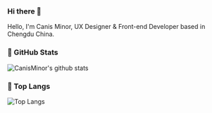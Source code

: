 ### Hi there 🌱

Hello, I'm Canis Minor, UX Designer & Front-end Developer based in Chengdu China.

### 👀 GitHub Stats
![CanisMinor's github stats](https://github-readme-stats.vercel.app/api?username=canisminor1990&show_icons=true)


### 🤔 Top Langs
![Top Langs](https://github-readme-stats.vercel.app/api/top-langs/?username=canisminor1990&layout=compact)
